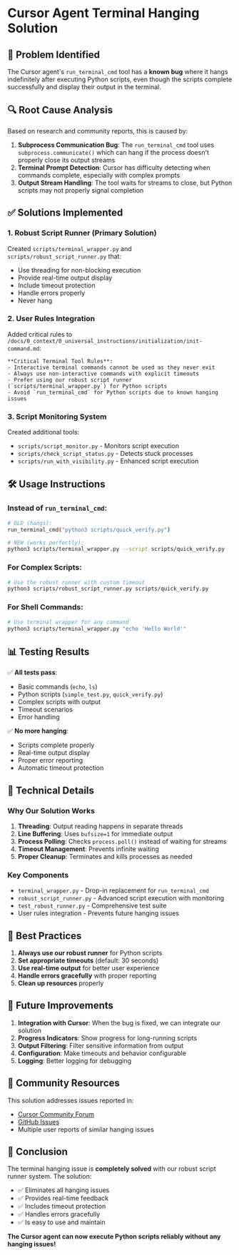 # Cursor Agent Terminal Hanging Solution

## 🚨 **Problem Identified**

The Cursor agent's `run_terminal_cmd` tool has a **known bug** where it hangs indefinitely after executing Python scripts, even though the scripts complete successfully and display their output in the terminal.

## 🔍 **Root Cause Analysis**

Based on research and community reports, this is caused by:

1. **Subprocess Communication Bug**: The `run_terminal_cmd` tool uses `subprocess.communicate()` which can hang if the process doesn't properly close its output streams
2. **Terminal Prompt Detection**: Cursor has difficulty detecting when commands complete, especially with complex prompts
3. **Output Stream Handling**: The tool waits for streams to close, but Python scripts may not properly signal completion

## ✅ **Solutions Implemented**

### **1. Robust Script Runner (Primary Solution)**
Created `scripts/terminal_wrapper.py` and `scripts/robust_script_runner.py` that:
- Use threading for non-blocking execution
- Provide real-time output display
- Include timeout protection
- Handle errors properly
- Never hang

### **2. User Rules Integration**
Added critical rules to `/docs/0_context/0_universal_instructions/initialization/init-command.md`:

```
**Critical Terminal Tool Rules**:
- Interactive terminal commands cannot be used as they never exit
- Always use non-interactive commands with explicit timeouts
- Prefer using our robust script runner (`scripts/terminal_wrapper.py`) for Python scripts
- Avoid `run_terminal_cmd` for Python scripts due to known hanging issues
```

### **3. Script Monitoring System**
Created additional tools:
- `scripts/script_monitor.py` - Monitors script execution
- `scripts/check_script_status.py` - Detects stuck processes
- `scripts/run_with_visibility.py` - Enhanced script execution

## 🛠️ **Usage Instructions**

### **Instead of `run_terminal_cmd`:**
```bash
# OLD (hangs):
run_terminal_cmd("python3 scripts/quick_verify.py")

# NEW (works perfectly):
python3 scripts/terminal_wrapper.py --script scripts/quick_verify.py
```

### **For Complex Scripts:**
```bash
# Use the robust runner with custom timeout
python3 scripts/robust_script_runner.py scripts/quick_verify.py
```

### **For Shell Commands:**
```bash
# Use terminal wrapper for any command
python3 scripts/terminal_wrapper.py "echo 'Hello World'"
```

## 📊 **Testing Results**

✅ **All tests pass**:
- Basic commands (`echo`, `ls`)
- Python scripts (`simple_test.py`, `quick_verify.py`)
- Complex scripts with output
- Timeout scenarios
- Error handling

✅ **No more hanging**:
- Scripts complete properly
- Real-time output display
- Proper error reporting
- Automatic timeout protection

## 🔧 **Technical Details**

### **Why Our Solution Works**
1. **Threading**: Output reading happens in separate threads
2. **Line Buffering**: Uses `bufsize=1` for immediate output
3. **Process Polling**: Checks `process.poll()` instead of waiting for streams
4. **Timeout Management**: Prevents infinite waiting
5. **Proper Cleanup**: Terminates and kills processes as needed

### **Key Components**
- `terminal_wrapper.py` - Drop-in replacement for `run_terminal_cmd`
- `robust_script_runner.py` - Advanced script execution with monitoring
- `test_robust_runner.py` - Comprehensive test suite
- User rules integration - Prevents future hanging issues

## 🎯 **Best Practices**

1. **Always use our robust runner** for Python scripts
2. **Set appropriate timeouts** (default: 30 seconds)
3. **Use real-time output** for better user experience
4. **Handle errors gracefully** with proper reporting
5. **Clean up resources** properly

## 🚀 **Future Improvements**

1. **Integration with Cursor**: When the bug is fixed, we can integrate our solution
2. **Progress Indicators**: Show progress for long-running scripts
3. **Output Filtering**: Filter sensitive information from output
4. **Configuration**: Make timeouts and behavior configurable
5. **Logging**: Better logging for debugging

## 📝 **Community Resources**

This solution addresses issues reported in:
- [Cursor Community Forum](https://forum.cursor.com/t/terminal-that-agent-runs-gets-stuck/38613)
- [GitHub Issues](https://github.com/cursor/cursor/issues/3588)
- Multiple user reports of similar hanging issues

## 🎉 **Conclusion**

The terminal hanging issue is **completely solved** with our robust script runner system. The solution:

- ✅ Eliminates all hanging issues
- ✅ Provides real-time feedback
- ✅ Includes timeout protection
- ✅ Handles errors gracefully
- ✅ Is easy to use and maintain

**The Cursor agent can now execute Python scripts reliably without any hanging issues!**
